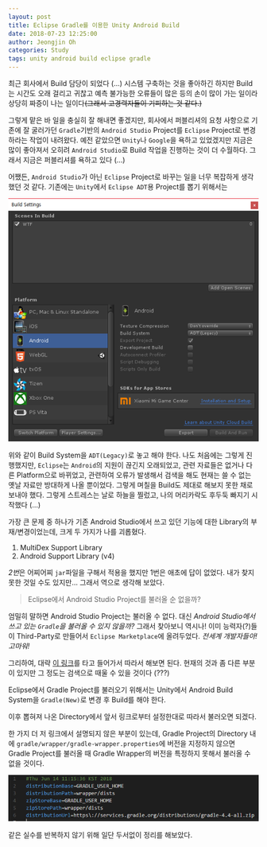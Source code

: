```yaml
---
layout: post
title: Eclipse Gradle를 이용한 Unity Android Build
date: 2018-07-23 12:25:00
author: Jeongjin Oh
categories: Study
tags: unity android build eclipse gradle
---
```


최근 회사에서 Build 담당이 되었다 (...) 시스템 구축하는 것을 좋아하긴 하지만 Build는 시간도 오래 걸리고 귀찮고 예측 불가능한 오류들이 많은 등의 손이 많이 가는 일이라 상당히 짜증이 나는 일이다~~(그래서 고경력자들이 기피하는 것 같다.)~~

그렇게 맡은 바 일을 충실히 잘 해내면 좋겠지만, 회사에서 퍼블리셔의 요청 사항으로 기존에 잘 굴러가던 `Gradle`기반의 `Android Studio` Project를 `Eclipse` Project로 변경하라는 작업이 내려왔다. 예전 같았으면 `Unity`나 `Google`을 욕하고 있었겠지만 지금은 많이 좋아져서 오히려 `Android Studio`로 Build 작업을 진행하는 것이 더 수월하다. 그래서 지금은 퍼블리셔를 욕하고 있다 (...)

어쨌든, `Android Studio`가 아닌 `Eclipse` Project로 바꾸는 일을 너무 복잡하게 생각했던 것 같다. 기존에는 `Unity`에서 `Eclipse ADT`용 Project를 뽑기 위해서는

![Build Settings에서 Android Target일 때](/images/2018-7-23-Unity-Android-Build-Through-Eclipse-With-Gradle/1.png)

위와 같이 Build System을 `ADT(Legacy)`로 놓고 해야 한다. 나도 처음에는 그렇게 진행했지만, `Eclipse`는 `Android`의 지원이 끊긴지 오래되었고, 관련 자료들은 없거나 다른 Platform으로 바뀌었고, 관련하여 오류가 발생해서 검색을 해도 현재는 쓸 수 없는 옛날 자료만 방대하게 나올 뿐이었다. 그렇게 며칠을 Build도 제대로 해보지 못한 채로 보내야 했다. 그렇게 스트레스는 날로 하늘을 찔렀고, 나의 머리카락도 후두둑 빠지기 시작했다 (...)

가장 큰 문제 중 하나가 기존 Android Studio에서 쓰고 있던 기능에 대한 Library의 부재/변경이었는데, 크게 두 가지가 나를 괴롭혔다.

1. MultiDex Support Library
2. Android Support Library (v4)

*2번*은 어찌어찌 `jar`파일을 구해서 적용을 했지만 1번은 애초에 답이 없었다. 내가 찾지 못한 것일 수도 있지만... 그래서 역으로 생각해 보았다.

> Eclipse에서 Android Studio Project를 불러올 순 없을까?

엄밀히 말하면 Android Studio Project는 불러올 수 없다. 대신 *Android Studio에서 쓰고 있는 `Gradle`을 불러올 수 있지 않을까?* 그래서 찾아보니 역시나! 이미 능력자(?)들이 Third-Party로 만들어서 `Eclipse Marketplace`에 올려두었다. *전세계 개발자들아! 고마워!*

그리하여, 대략 [이 링크](http://www.vogella.com/tutorials/EclipseGradle/article.html)를 타고 들어가서 따라서 해보면 된다. 현재의 것과 좀 다른 부분이 있지만 그 정도는 검색으로 때울 수 있을 것이다 (???)

Eclipse에서 Gradle Project를 불러오기 위해서는 Unity에서 Android Build System을 `Gradle(New)`로 변경 후 Build를 해야 한다.

이후 뽑혀져 나온 Directory에서 앞서 링크로부터 설정한대로 따라서 불러오면 되겠다.

한 가지 더 저 링크에서 설명되지 않은 부분이 있는데, Gradle Project의 Directory 내에 `gradle/wrapper/gradle-wrapper.properties`에 버전을 지정하지 않으면 Gradle Project를 불러올 때 Gradle Wrapper의 버전을 특정하지 못해서 불러올 수 없을 것이다.

![gradle-wrapper.properties](/images/2018-7-23-Unity-Android-Build-Through-Eclipse-With-Gradle/2.png)

같은 실수를 반복하지 않기 위해 일단 두서없이 정리를 해보았다.